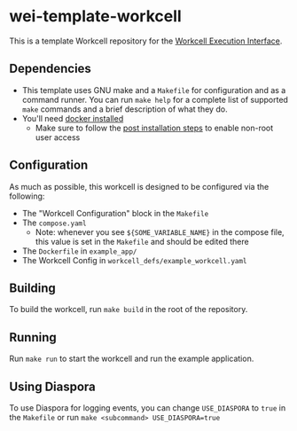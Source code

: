 # wei-template-workcell

This is a template Workcell repository for the [Workcell Execution Interface](https://github.com/AD-SDL/wei).

## Dependencies

- This template uses GNU make and a `Makefile` for configuration and as a command runner. You can run `make help` for a complete list of supported `make` commands and a brief description of what they do.
- You'll need [docker installed](https://docs.docker.com/engine/install/)
    - Make sure to follow the [post installation steps](https://docs.docker.com/engine/install/linux-postinstall/) to enable non-root user access

## Configuration

As much as possible, this workcell is designed to be configured via the following:

- The "Workcell Configuration" block in the `Makefile`
- The `compose.yaml`
    - Note: whenever you see `${SOME_VARIABLE_NAME}` in the compose file, this value is set in the `Makefile` and should be edited there
- The `Dockerfile` in `example_app/`
- The Workcell Config in `workcell_defs/example_workcell.yaml`

## Building

To build the workcell, run `make build` in the root of the repository.

## Running

Run `make run` to start the workcell and run the example application.

## Using Diaspora

To use Diaspora for logging events, you can change `USE_DIASPORA` to `true` in the `Makefile` or run `make <subcommand> USE_DIASPORA=true`
